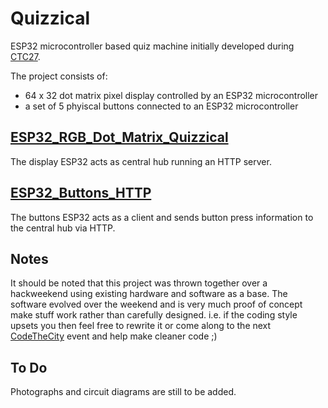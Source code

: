 # Quizzical

ESP32 microcontroller based quiz machine initially developed during [CTC27](https://github.com/CodeTheCity/CTC27).

The project consists of:

* 64 x 32 dot matrix pixel display controlled by an ESP32 microcontroller
* a set of 5 phyiscal buttons connected to an ESP32 microcontroller


## [ESP32_RGB_Dot_Matrix_Quizzical](ESP32_Buttons_HTTP)

The display ESP32 acts as central hub running an HTTP server.


## [ESP32_Buttons_HTTP](ESP32_RGB_Dot_Matrix_Quizzical)

The buttons ESP32 acts as a client and sends button press information to the central hub via HTTP.

## Notes

It should be noted that this project was thrown together over a hackweekend using existing hardware and software as a base. The software evolved over the weekend and is very much proof of concept make stuff work rather than carefully designed. i.e. if the coding style upsets you then feel free to rewrite it or come along to the next [CodeTheCity](https://www.codethecity.org) event and help make cleaner code ;) 


## To Do

Photographs and circuit diagrams are still to be added.
